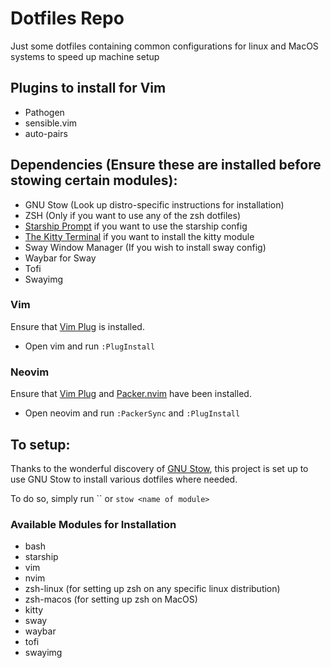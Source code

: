 # Dotfiles Repo
Just some dotfiles containing common configurations for linux and MacOS systems to speed up machine setup

## Plugins to install for Vim
* Pathogen
* sensible.vim
* auto-pairs

## Dependencies (Ensure these are installed before stowing certain modules):
* GNU Stow (Look up distro-specific instructions for installation) 
* ZSH (Only if you want to use any of the zsh dotfiles)
* [Starship Prompt](https://starship.rs/) if you want to use the starship config
* [The Kitty Terminal](https://sw.kovidgoyal.net/kitty/) if you want to install the kitty module
* Sway Window Manager (If you wish to install sway config)
* Waybar for Sway
* Tofi
* Swayimg

### Vim
Ensure that [Vim Plug](https://github.com/junegunn/vim-plug) is installed.
* Open vim and run `:PlugInstall` 

### Neovim
Ensure that [Vim Plug](https://github.com/junegunn/vim-plug) and [Packer.nvim](https://github.com/wbthomason/packer.nvim) have been installed.
* Open neovim and run `:PackerSync` and `:PlugInstall`

## To setup:
Thanks to the wonderful discovery of [GNU Stow](https://www.gnu.org/software/stow/manual/stow.html), this project is set up to use GNU Stow to install various dotfiles where needed.

To do so, simply run `` or `stow <name of module>`

### Available Modules for Installation
* bash
* starship
* vim
* nvim
* zsh-linux (for setting up zsh on any specific linux distribution)
* zsh-macos (for setting up zsh on MacOS)
* kitty
* sway
* waybar
* tofi
* swayimg
